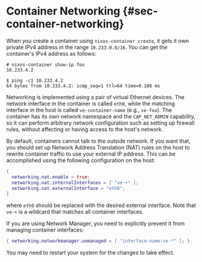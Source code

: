 # Container Networking {#sec-container-networking}

When you create a container using `nixos-container create`, it gets it
own private IPv4 address in the range `10.233.0.0/16`. You can get the
container's IPv4 address as follows:

```ShellSession
# nixos-container show-ip foo
10.233.4.2

$ ping -c1 10.233.4.2
64 bytes from 10.233.4.2: icmp_seq=1 ttl=64 time=0.106 ms
```

Networking is implemented using a pair of virtual Ethernet devices. The
network interface in the container is called `eth0`, while the matching
interface in the host is called `ve-container-name` (e.g., `ve-foo`).
The container has its own network namespace and the `CAP_NET_ADMIN`
capability, so it can perform arbitrary network configuration such as
setting up firewall rules, without affecting or having access to the
host's network.

By default, containers cannot talk to the outside network. If you want
that, you should set up Network Address Translation (NAT) rules on the
host to rewrite container traffic to use your external IP address. This
can be accomplished using the following configuration on the host:

```nix
{
  networking.nat.enable = true;
  networking.nat.internalInterfaces = [ "ve-+" ];
  networking.nat.externalInterface = "eth0";
}
```

where `eth0` should be replaced with the desired external interface.
Note that `ve-+` is a wildcard that matches all container interfaces.

If you are using Network Manager, you need to explicitly prevent it from
managing container interfaces:

```nix
{ networking.networkmanager.unmanaged = [ "interface-name:ve-*" ]; }
```

You may need to restart your system for the changes to take effect.
